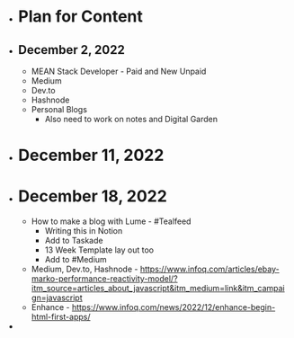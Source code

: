 - # Plan for Content
- ## December 2, 2022
    - MEAN Stack Developer - Paid and New Unpaid
    - Medium
    - Dev.to
    - Hashnode
    - Personal Blogs
        - Also need to work on notes and Digital Garden
- # December 11, 2022
- # December 18, 2022
    - How to make a blog with Lume - #Tealfeed
        - Writing this in Notion 
        - Add to Taskade
        - 13 Week Template lay out too
        - Add to #Medium 
    - Medium, Dev.to, Hashnode - https://www.infoq.com/articles/ebay-marko-performance-reactivity-model/?itm_source=articles_about_javascript&itm_medium=link&itm_campaign=javascript
    - Enhance - https://www.infoq.com/news/2022/12/enhance-begin-html-first-apps/
- 
